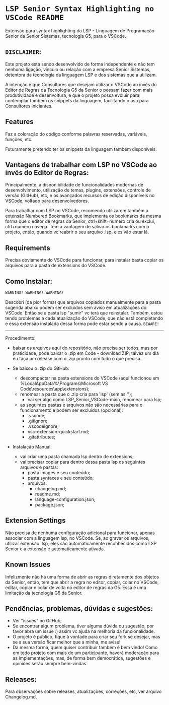 # `LSP Senior Syntax Highlighting no VSCode README`

Extensão para syntax highlighting da LSP - Linguagem de Programação Senior da Senior Sistemas, tecnologia G5, para o VSCode.

## `DISCLAIMER`:

Este projeto está sendo desenvolvido de forma independente e não tem nenhuma ligação, vínculo ou relação com a empresa Senior Sistemas, detentora da tecnologia da linguagem LSP e dos sistemas que a utilizam.

A intenção é que Consultores que desejam utilizar o VSCode ao invés do Editor de Regras da Tecnologia G5 da Senior o possam fazer com mais produtividade e desenvoltura, e que o projeto possa evoluir para contemplar também os snippets da linguagem, facilitando o uso para Consultores iniciantes.

## Features

Faz a coloração do código conforme palavras reservadas, variáveis, funções, etc.

Futuramente pretendo ter os snippets da linguagem também disponíveis.

## Vantagens de trabalhar com LSP no VSCode ao invés do Editor de Regras:

Principalmente, a disponibilidade de funcionalidades modernas de desenvolvimento, utilização de temas, plugins, extensões, controle de versão (GitHub), etc, e os avançados recursos de edição disponíveis no VSCode, voltado para desenvolvedores.

Para trabalhar com LSP no VSCode, recomendo utilizarem também a extensão Numbered Bookmarks, que implementa os bookmarks da mesma forma que o editor de regras da Senior, ctrl+shift+numero cria ou exclui, ctrl+numero navega. Tem a vantagem de salvar os bookmarks com o projeto, então, quando vc reabrir o seu arquivo .lsp, eles vão estar lá.

## Requirements

Precisa obviamente do VSCode para funcionar, para instalar basta copiar os arquivos para a pasta de extensions do VSCode.

## Como Instalar:

`WARNING! WARNING! WARNING!`

Descobri (da pior forma) que arquivos copiados manualmente para a pasta sugerida abaixo podem ser excluídos sem aviso em atualizações do VSCode.
Então se a pasta lsp "sumir" vc terá que reinstalar.
Também, estou tendo problemas a cada atualização do VSCode, que não está completando e essa extensão instalada dessa forma pode estar sendo a causa. `BEWARE!`

---

Procedimento:
- baixar os arquivos aqui do repositório, não precisa ser todos, mas por praticidade, pode baixar o .zip em Code - download ZIP; talvez um dia eu faça um release com o .zip pronto com tudo o que precisa.

- Se baixou o .zip do GitHub:
  - descompactar na pasta extensions do VSCode (aqui funcionou em %LocalAppData%\Programs\Microsoft VS Code\resources\app\extensions\);
  - renomear a pasta que o .zip cria para 'lsp' (sem as '');
    - vai ser algo como LSP_Senior_VSCode-main, renomear para lsp;
  - as seguintes pastas e arquivos não são necessárias para o funcionamento e podem ser excluídos (opcional):
    - .vscode;
    - .gitignore;
    - .vscodeignore;
    - vsc-extension-quickstart.md;
    - .gitattributes;

- Instalação Manual:
  - vai criar uma pasta chamada lsp dentro de extensions;
  - vai precisar copiar para dentro dessa pasta lsp os seguintes arquivos e pastas:
    - pasta images e seu conteúdo;
    - pasta syntaxes e seu conteúdo;
    - arquivos:
      - changelog.md;
      - readme.md;
      - language-configuration.json;
      - package.json;

## Extension Settings

Não precisa de nenhuma configuração adicional para funcionar, apenas associar com a linguagem lsp, no VSCode.
Se, ao gravar os arquivos, utilizar extensão .lsp, eles são automaticamente reconhecidos como LSP Senior e a extensão é automaticamente ativada.

## Known Issues

Infelizmente não há uma forma de abrir as regras diretamente dos objetos da Senior, então, tem que abrir a regra no editor, copiar, colar no VSCode, editar, copiar e colar de volta no editor de regras da G5. Essa é uma limitação da tecnologia G5 da Senior.

## Pendências, problemas, dúvidas e sugestões:

- Ver "issues" no GitHub;
- Se encontrar algum problema, tiver alguma dúvida ou sugestão, por favor abra um issue :) assim vc ajuda na melhoria da funcionalidade.
- O projeto é público, fique à vontade para criar seu fork se desejar, mas se a sua versão ficar melhor que a minha, me avise!
- Da mesma forma, quem quiser contribuir também é bem vindo! Como em todo projeto com mais de um participante, haverá moderação para as implementações, mas, de forma bem democrática, sugestões e opiniões serão sempre bem-vindas.

## Releases:

Para observações sobre releases, atualizações, correções, etc, ver arquivo Changelog.md.
